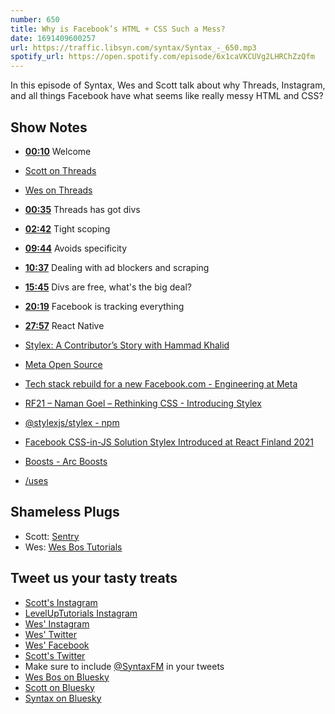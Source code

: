 ```yaml
---
number: 650
title: Why is Facebook’s HTML + CSS Such a Mess?
date: 1691409600257
url: https://traffic.libsyn.com/syntax/Syntax_-_650.mp3
spotify_url: https://open.spotify.com/episode/6x1caVKCUVg2LHRChZzQfm
---
```


In this episode of Syntax, Wes and Scott talk about why Threads, Instagram, and all things Facebook have what seems like really messy HTML and CSS?

## Show Notes

* **[00:10](#t=00:10)** Welcome
* [Scott on Threads](https://www.threads.net/@stolinski)
* [Wes on Threads](https://www.threads.net/@wesbos)
* **[00:35](#t=00:35)** Threads has got divs
* **[02:42](#t=02:42)** Tight scoping
* **[09:44](#t=09:44)** Avoids specificity
* **[10:37](#t=10:37)** Dealing with ad blockers and scraping
* **[15:45](#t=15:45)** Divs are free, what's the big deal?
* **[20:19](#t=20:19)** Facebook is tracking everything
* **[27:57](#t=27:57)** React Native

* [Stylex: A Contributor’s Story with Hammad Khalid](https://developers.facebook.com/blog/post/2021/12/14/stylex-contributor-story-hammad-khalid/)
* [Meta Open Source](https://opensource.fb.com/)
* [Tech stack rebuild for a new Facebook.com - Engineering at Meta](https://engineering.fb.com/2020/05/08/web/facebook-redesign/)
* [RF21 – Naman Goel – Rethinking CSS - Introducing Stylex](https://www.youtube.com/watch?v=ur-sGzUWId4)
* [@stylexjs/stylex - npm](https://www.npmjs.com/package/@stylexjs/stylex?activeTab=code)
* [Facebook CSS-in-JS Solution Stylex Introduced at React Finland 2021](https://www.infoq.com/news/2021/10/facebook-css-js-stylex/)
* [Boosts - Arc Boosts](https://arcboosts.com/boosts?page=2)
* [/uses](https://uses.tech/)

## Shameless Plugs

* Scott: [Sentry](https://sentry.io)
* Wes: [Wes Bos Tutorials](https://wesbos.com/courses)

## Tweet us your tasty treats

* [Scott's Instagram](https://www.instagram.com/stolinski/)
* [LevelUpTutorials Instagram](https://www.instagram.com/LevelUpTutorials/)
* [Wes' Instagram](https://www.instagram.com/wesbos/)
* [Wes' Twitter](https://twitter.com/wesbos)
* [Wes' Facebook](https://www.facebook.com/wesbos.developer)
* [Scott's Twitter](https://twitter.com/stolinski)
* Make sure to include [@SyntaxFM](https://twitter.com/SyntaxFM) in your tweets
* [Wes Bos on Bluesky](https://bsky.app/profile/wesbos.com)
* [Scott on Bluesky](https://bsky.app/profile/tolin.ski)
* [Syntax on Bluesky](https://bsky.app/profile/syntax.fm)
